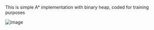 This is simple A* implementation with binary heap, coded for training purposes

![image](https://github.com/D270RG/binary-heap-A-star/assets/106083178/25a8b4f6-c830-42fc-8ef9-1b1e894bce9e)

